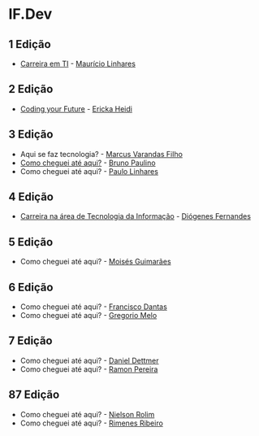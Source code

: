 # IF.Dev

## 1 Edição

* [Carreira em TI](https://mauricio.github.io/ifpb/) - [Maurício Linhares](https://github.com/mauricio/)

## 2 Edição

* [Coding your Future](slides/ericka_heidi.pdf) - [Ericka Heidi](https://github.com/erikaheidi)

## 3 Edição

* Aqui se faz tecnologia? - [Marcus Varandas Filho](https://www.linkedin.com/in/marcus-varandas-filho-67a51074/?originalSubdomain=br)
* [Como cheguei até aqui?](slides/bruno_paulino.pdf) - [Bruno Paulino](https://github.com/brunojppb)
* Como cheguei até aqui? - [Paulo Linhares](https://github.com/paulitolinhares)

## 4 Edição

* [Carreira na área de Tecnologia da Informação](http://www.diofeher.net/talks/2018-08-27-si-tech/#/) - [Diógenes Fernandes](https://github.com/diofeher)

## 5 Edição

* Como cheguei até aqui? - [Moisés Guimarães](https://github.com/moisesguimaraes/)

## 6 Edição

* Como cheguei até aqui? - [Francisco Dantas](https://www.linkedin.com/in/francisco-dantas-nobre-neto-76a003138/)
* Como cheguei até aqui? - [Gregorio Melo](https://www.linkedin.com/in/gregoriomelo/)

## 7 Edição

* Como cheguei até aqui? - [Daniel Dettmer](https://www.linkedin.com/in/daniel-dettmer-357b574a/)
* Como cheguei até aqui? - [Ramon Pereira](https://www.linkedin.com/in/ramonpfsousa/)

## 87 Edição

* Como cheguei até aqui? - [Nielson Rolim](https://www.linkedin.com/in/nielsonrolim/)
* Como cheguei até aqui? - [Rimenes Ribeiro](https://www.linkedin.com/in/rimenes/)